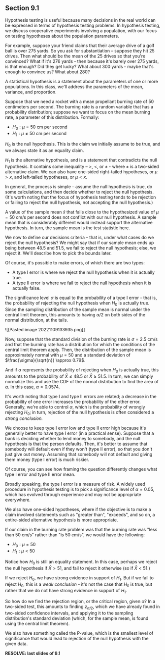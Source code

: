 ## Section 9.1
Hypothesis testing is useful because many decisions in the real world can be expressed in terms of hypothesis testing problems.   In hypothesis testing, we discuss cooperative experiments involving a population, with our focus on testing hypotheses about the population parameters.  

For example, suppose your friend claims that their average drive of a golf ball is over 275 yards.  So you ask for substantiation – suppose they hit 25 drives.  Then what should be the mean of the 25 drives so that you're convinced?  What if it's 276 yards - then because it's barely over 275 yards, is that enough? Did they get lucky? What about 300 yards - maybe that's enough to convince us? What about 280?  

A statistical hypothesis is a statement about the parameters of one or more populations.  In this class, we'll address the parameters of the mean, variance, and proportion.  

Suppose that we need a rocket with a mean propellant burning rate of 50 centimeters per second.  The burning rate is a random variable that has a probability distribution; suppose we want to focus on the mean burning rate, a parameter of this distribution.  Formally:
- $H_0: \mu = 50$ cm per second 
- $H_1: \mu \neq 50$ cm per second 

$H_0$ is the null hypothesis.  This is the claim we initially assume to be true, and we always state it as an equality claim.  

$H_1$ is the alternative hypothesis, and is a statement that contradicts the null hypothesis.  It contains some inequality – $>$, $<$, or $\neq$ - where $\neq$ is a two-sided alternative claim.  We can also have one-sided right-tailed hypotheses, or $\mu > x$, and left-tailed hypotheses, or $\mu \lt x$. 

In general, the process is simple – assume the null hypothesis is true, do some calculations, and then decide whether to reject the null hypothesis.  (It's worth noting that the focus of hypothesis testing tends to be rejection or failing to reject the null hypothesis, not accepting the null hypothesis.)

A value of the sample mean $\bar{x}$ that falls close to the hypothesized value of $\mu = 50$ cm/s per second does not conflict with our null hypothesis.  A sample mean that is considerably different would instead support the alternative hypothesis.  In turn, the sample mean is the test statistic here.  

We now to define our decisions criteria – that is, under what cases do we reject the null hypothesis?  We might say that if our sample mean ends up being between 48.5 and 51.5, we fail to reject the null hypothesis; else, we reject it.  We'll describe how to pick the bounds later.  

Of course, it's possible to make errors, of which there are two types:
- A type I error is where we reject the null hypothesis when it is actually true.  
- A type II error is where we fail to reject the null hypothesis when it is actually false.  

The significance level $\alpha$ is equal to the probability of a type I error - that is, the probability of rejecting the null hypothesis when $H_0$ is actually true. Since the sampling distribution of the sample mean is normal under the central limit theorem, this amounts to having $\alpha/2$ on both sides of the normal distribution, at the tails.  

![[Pasted image 20221109133935.png]]

Now, suppose that the standard division of the burning rate is $\sigma = 2.5 \text{ cm/s}$ and that the burning rate has a distribution for which the conditions of the central limit theorem apply.  Then, the distribution of the sample mean is approximately normal with $\mu = 50$ and a standard deviation of $\frac{\sigma}{\sqrt{n}} \approx 0.79$. 

And if $\alpha$ represents the probability of rejecting when $H_0$ is actually true, this amounts to the probability of $\bar{X} \leq 48.5$ or $\bar{X} \geq 51.5$. In turn, we can simply normalize this and use the CDF of the normal distribution to find the area of $\alpha$. In this case, $\alpha \approx 0.0574$. 

It's worth noting that type I and type II errors are related; a decrease in the probability of one error increases the probability of the other error.  Generally, we're able to control $\alpha$, which is the probability of wrongly rejecting $H_0$; in turn, rejection of the null hypothesis is often considered a *strong conclusion.*

We choose to keep type I error low and type II error high because it's generally better to have type I error (in a practical sense). Suppose that a bank is deciding whether to lend money to somebody, and the null hypothesis is that the person defaults. Then, it's better to assume that somebody will default even if they won't (type II error), so that you don't just give out money. Assuming that somebody will not default and giving them money (type I error) is much riskier.

Of course, you can see how framing the question differently changes what type I error and type II error mean.  

Broadly speaking, the type I error is a measure of risk.  A widely used procedure in hypothesis testing is to pick a significance level of $\alpha = 0.05$, which has evolved through experience and may not be appropriate everywhere.  

We also have one-sided hypotheses, where if the objective is to make a claim involved statements such as "greater than", "exceeds", and so on, a entire-sided alternative hypothesis is more appropriate.  

If our claim in the burning rate problem was that the burning rate was "less than 50 cm/s" rather than "is 50 cm/s", we would have the following:
- $H_0 : \mu = 50$
- $H_1 : \mu \lt 50$ 

Notice how $H_0$ is still an equality statement.  In this case, perhaps we reject the null hypothesis if $\bar{X} \gt 51$, and fail to reject it otherwise (so if $\bar{X} \lt 51$.)

If we reject $H_0$, we have strong evidence in support of $H_1$. But if we fail to reject $H_0$, this is a *weak conclusion* - it's not the case that $H_0$ is true, but rather that we do not have strong evidence in support of $H_1$. 

So how do we find the rejection region, or the critical region, given $\alpha$?  In a two-sided test, this amounts to finding $z_{\alpha/2}$, which we have already found in two-sided confidence intervals, and applying it to the sampling distribution's standard deviation (which, for the sample mean, is found using the central limit theorem).

We also have something called the P-value, which is the smallest level of significance that would lead to rejection of the null hypothesis with the given data.  

**RESOLVE: last slides of 9.1**